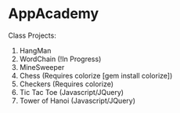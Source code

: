 AppAcademy
==========

Class Projects:

1. HangMan
2. WordChain (!In Progress)
3. MineSweeper
4. Chess (Requires colorize [gem install colorize])
5. Checkers (Requires colorize)
6. Tic Tac Toe (Javascript/JQuery)
7. Tower of Hanoi (Javascript/JQuery)
